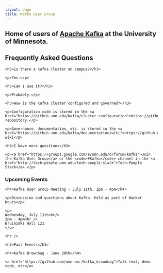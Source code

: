 ```yaml
---
layout: page
title: Kafka User Group
---
```


<div class="jumbotron">
  <h2 class="display-5">Home of users of <a href="http://kafka.apache.org">Apache Kafka</a> at the University of Minnesota.</h2>
</div>

<div class="row">
  <div class="col">
    <h2>Frequently Asked Questions</h2>

    <h3>Is there a Kafka cluster on campus?</h3>

    <p>Yes.</p>

    <h3>Can I use it?</h3>

    <p>Probably.</p>

    <h3>How is the Kafka cluster configured and governed?</h3>

    <p>Configuration code is stored in the <a href="https://github.umn.edu/kafka/cluster_configuration">https://github.umn.edu/kafka/cluster_configuration</a> repository.</p>

    <p>Governance, documentation, etc. is stored in the <a href="https://github.umn.edu/kafka/documentation/wiki">https://github.umn.edu/kafka/documentation/wiki</a> wiki</p>

    <h3>I have more questions</h3>

    <p><a href="https://groups.google.com/a/umn.edu/d/forum/kafka">Join the Kafka User Group</a> or the <code>#Kafka</code> channel in the <a href="http://tech-people.umn.edu/tech-people-slack">Tech-People Slack</a>.</p>

  </div>
  <div class="col-3">
    <h3>Upcoming Events</h3>

    <h4>Kafka User Group Meeting - July 11th, 2pm - 4pm</h4>

    <p>Discussion and questions about Kafka. Held as part of Hacker Hours</p>

    <p>
    Wednesday, July 11th<br/>
    2pm - 4pm<br />
    Bruininks Hall 121
    </p>
    
    <hr />
    
    <h3>Past Events</h3>

    <h4>Kafka Brownbag - June 20th</h4>

    <a href="https://github.com/umn-asr/kafka_brownbag">Talk text, demo code, etc</a>
  </div>
</div>
